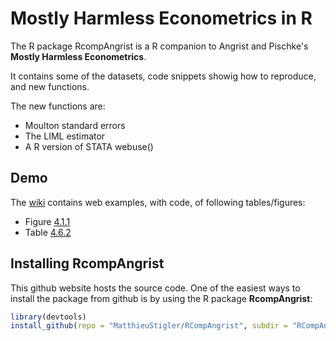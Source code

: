 Mostly Harmless Econometrics in R
========================================================

The R package RcompAngrist is a R companion to Angrist and Pischke's **Mostly Harmless Econometrics**. 

It contains some of the datasets, code snippets showig how to reproduce, and new functions.

The new functions are:

* Moulton standard errors
* The LIML estimator
* A R version of STATA webuse()

Demo
-----------------------
The [wiki](http://github.com/MatthieuStigler/RCompAngrist/wiki/FIG_4.1.1) contains web examples, with code, of following tables/figures:

* Figure [4.1.1](http://github.com/MatthieuStigler/RCompAngrist/wiki/FIG_4.1.1)
* Table [4.6.2](http://github.com/MatthieuStigler/RCompAngrist/wiki/TAB_4.6.2)


Installing **RcompAngrist**
-----------------------

This github website hosts the source code. One of the easiest ways to install the package from github is by using the R package **RcompAngrist**:


```r
library(devtools)
install_github(repo = "MatthieuStigler/RCompAngrist", subdir = "RCompAngrist")
```
